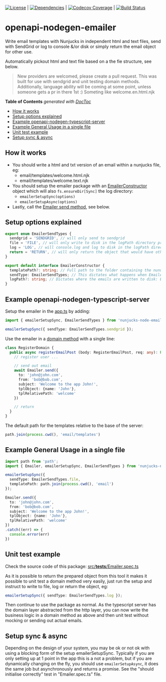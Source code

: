
[![License](http://img.shields.io/npm/l/boats.svg)](https://github.com/johndcarmichael/openapi-nodegen-emailer/blob/master/LICENSE) | [![Dependencies](https://david-dm.org/johndcarmichael/openapi-nodegen-emailer.svg)](https://david-dm.org/johndcarmichael/openapi-nodegen-emailer) | [![Codecov Coverage](https://img.shields.io/codecov/c/github/johndcarmichael/openapi-nodegen-emailer/master.svg?style=flat-square)](https://codecov.io/gh/johndcarmichael/openapi-nodegen-emailer/) | [![Build Status](https://api.travis-ci.org/johndcarmichael/openapi-nodegen-emailer.svg?branch=master)](https://travis-ci.org/johndcarmichael/openapi-nodegen-emailer)

# openapi-nodegen-emailer

Write email templates with Nunjucks in independent html and text files, send with SendGrid or log to console &/or disk or simply return the email object for other use.

Automatically pickout html and text file based on a the fie structure, see below.

> New providers are welcomed, please create a pull request. This was built for use with sendgrid and unit testing domain methods.
> Additionally, language ability will be coming at some point, unless someone gets a pr in there 1st :) Someting like welcome.en.html.njk

<!-- START doctoc generated TOC please keep comment here to allow auto update -->
<!-- DON'T EDIT THIS SECTION, INSTEAD RE-RUN doctoc TO UPDATE -->
**Table of Contents**  *generated with [DocToc](https://github.com/thlorenz/doctoc)*

- [How it works](#how-it-works)
- [Setup options explained](#setup-options-explained)
- [Example openapi-nodegen-typescript-server](#example-openapi-nodegen-typescript-server)
- [Example General Usage in a single file](#example-general-usage-in-a-single-file)
- [Unit test example](#unit-test-example)
- [Setup sync & async](#setup-sync--async)

<!-- END doctoc generated TOC please keep comment here to allow auto update -->

## How it works
- You should write a html and txt version of an email within a nunjucks file, eg:
  - email/templates/welcome.html.njk
  - email/templates/welcome.text.njk
- You should setup the emailer package with an [EmailerConstructor](https://github.com/johndcarmichael/openapi-nodegen-emailer/blob/master/src/interfaces/EmailerContructor.ts) object which will also `fs.ensureDir[Sync]` the log directory:
  - `emailerSetupSync(options)`
  - `emailerSetupAsync(options)`
- Lastly, call the [Emailer send method](https://github.com/johndcarmichael/openapi-nodegen-emailer/blob/master/src/Emailer.ts#L9), see below.

## Setup options explained
```typescript
export enum EmailerSendTypes {
  sendgrid = 'SENDGRID', // will only send to sendgrid
  file = 'FILE', // will only write to disk in the logPath directory provided in the setup options
  log = 'LOG', // will console.log and log to disk in the logPath directory provided in the setup options
  return = 'RETURN', // will only return the object that would have otherwise been used in the above
}

export default interface EmailerConstructor {
  templatePath?: string; // Full path to the folder containing the nunuck email templates, defaults to ./email/templates
  sendType: EmailerSendTypes; // This dictates what happens when Emailer.send is called values from the above enum
  logPath?: string; // Dictates where the emails are written to disk: EmailerSendTypes.file, defaults to email/logs
}
```

## Example openapi-nodegen-typescript-server
Setup the emailer in the [app.ts](https://github.com/acrontum/openapi-nodegen-typescript-server/blob/master/src/app.ts) by adding:
```typescript
import { emailerSetupSync, EmailerSendTypes } from 'nunjucks-node-emailer';

emailerSetupSync({ sendType: EmailerSendTypes.sendgrid });
```

Use the emailer in a [domain method](https://github.com/acrontum/openapi-nodegen-typescript-server/blob/master/src/domains/___stub.ts.njk) with a single line:
```typescript
class RegisterDomain {
  public async registerEmailPost (body: RegisterEmailPost, req: any): Promise<Login> {
    // register user ...

    // send out email
    await Emailer.send({
      to: 'john@john.com',
      from: 'bob@bob.com', 
      subject: 'Welcome to the app John!', 
      tplObject: {name: 'John'}, 
      tplRelativePath: 'welcome'
    })

    // return 
  }
}
```

The default path for the templates relative to the base of the server:
```typescript
path.join(process.cwd(), 'email/templates')
```


## Example General Usage in a single file
```typescript
import path from 'path';
import { Emailer, emailerSetupSync, EmailerSendTypes } from 'nunjucks-node-emailer';

emailerSetupSync({
  sendType: EmailerSendTypes.file,
  templatePath: path.join(process.cwd(), 'email')
});

Emailer.send({
  to: 'john@john.com',
  from: 'bob@bob.com', 
  subject: 'Welcome to the app John!', 
  tplObject: {name: 'John'}, 
  tplRelativePath: 'welcome'
})
.catch((err) => {
  console.error(err)
})
``` 

## Unit test example

Check the source code of this package: [src/__tests__/Emailer.spec.ts](https://github.com/johndcarmichael/openapi-nodegen-emailer/blob/master/src/__tests__/Emailer.ts)

As it is possible to return the prepared object from this tool it makes it possible to unit test a domain method very easily, just run the setup and instruct to write to file, log or return the object, eg:

```typescript
emailerSetupSync({ sendType: EmailerSendTypes.log });
```

Then continue to use the package as normal. As the typescript server has the domain layer abstracted from the http layer, you can now write the business logic in a domain method as above and then unit test without mocking or sending out actual emails.

## Setup sync & async
Depending on the design of your system, you may be ok or not ok with using a blocking form of the setup emailerSetupSync. Typically if you are only setting up at 1 point in the app this is a not a problem, but if you are dynamically changing on the fly, you should use `emailerSetupAsync`, it does the same job but asynchronously and returns a promise. See the "should initialise correctly" test in "Emailer.spec.ts" file.


